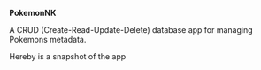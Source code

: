 **PokemonNK**

A CRUD (Create-Read-Update-Delete) database app for managing Pokemons metadata.

Hereby is a snapshot of the app
